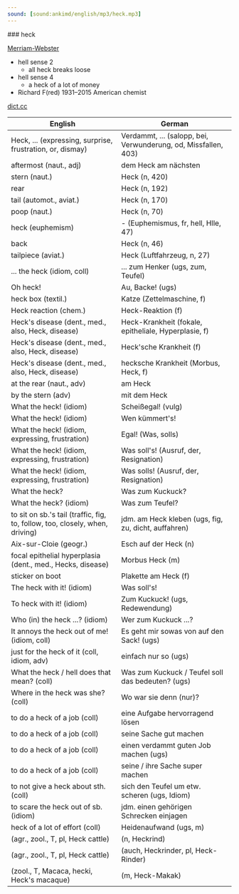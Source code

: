 ```yaml
---
sound: [sound:ankimd/english/mp3/heck.mp3]
---
```


\### heck

[Merriam-Webster](https://www.merriam-webster.com/dictionary/heck)

- hell sense 2
    - all heck breaks loose
- hell sense 4
    - a heck of a lot of money
- Richard F(red) 1931–2015 American chemist

[dict.cc](https://www.dict.cc/heck)

| English        | German       |
| -------------- | ------------ |
| Heck, ... (expressing, surprise, frustration, or, dismay) | Verdammt, ... (salopp, bei, Verwunderung, od, Missfallen, 403) |
| aftermost (naut., adj) | dem Heck am nächsten |
| stern (naut.) | Heck (n, 420) |
| rear | Heck (n, 192) |
| tail (automot., aviat.) | Heck (n, 170) |
| poop (naut.) | Heck (n, 70) |
| heck (euphemism) | - (Euphemismus, fr, hell, Hlle, 47) |
| back | Heck (n, 46) |
| tailpiece (aviat.) | Heck (Luftfahrzeug, n, 27) |
| ... the heck (idiom, coll) | ... zum Henker (ugs, zum, Teufel) |
| Oh heck! | Au, Backe! (ugs) |
| heck box (textil.) | Katze (Zettelmaschine, f) |
| Heck reaction (chem.) | Heck-Reaktion (f) |
| Heck's disease (dent., med., also, Heck, disease) | Heck-Krankheit (fokale, epitheliale, Hyperplasie, f) |
| Heck's disease (dent., med., also, Heck, disease) | Heck'sche Krankheit (f) |
| Heck's disease (dent., med., also, Heck, disease) | hecksche Krankheit (Morbus, Heck, f) |
| at the rear (naut., adv) | am Heck |
| by the stern (adv) | mit dem Heck |
| What the heck! (idiom) | Scheißegal! (vulg) |
| What the heck! (idiom) | Wen kümmert's! |
| What the heck! (idiom, expressing, frustration) | Egal! (Was, solls) |
| What the heck! (idiom, expressing, frustration) | Was soll's! (Ausruf, der, Resignation) |
| What the heck! (idiom, expressing, frustration) | Was solls! (Ausruf, der, Resignation) |
| What the heck? <WTH> | Was zum Kuckuck? |
| What the heck? <WTH> (idiom) | Was zum Teufel? |
| to sit on sb.'s tail (traffic, fig, to, follow, too, closely, when, driving) | jdm. am Heck kleben (ugs, fig, zu, dicht, auffahren) |
| Aix-sur-Cloie (geogr.) | Esch auf der Heck (n) |
| focal epithelial hyperplasia <FEH> (dent., med., Hecks, disease) | Morbus Heck (m) |
| sticker on boot | Plakette am Heck (f) |
| The heck with it! (idiom) | Was soll's! |
| To heck with it! (idiom) | Zum Kuckuck! (ugs, Redewendung) |
| Who (in) the heck ...? (idiom) | Wer zum Kuckuck ...? |
| It annoys the heck out of me! (idiom, coll) | Es geht mir sowas von auf den Sack! (ugs) |
| just for the heck of it (coll, idiom, adv) | einfach nur so (ugs) |
| What the heck / hell does that mean? <WTHDTM > (coll) | Was zum Kuckuck / Teufel soll das bedeuten? (ugs) |
| Where in the heck was she? (coll) | Wo war sie denn (nur)? |
| to do a heck of a job (coll) | eine Aufgabe hervorragend lösen |
| to do a heck of a job (coll) | seine Sache gut machen |
| to do a heck of a job (coll) | einen verdammt guten Job machen (ugs) |
| to do a heck of a job (coll) | seine / ihre Sache super machen |
| to not give a heck about sth. (coll) | sich den Teufel um etw. scheren (ugs, Idiom) |
| to scare the heck out of sb. (idiom) | jdm. einen gehörigen Schrecken einjagen |
| heck of a lot of effort (coll) | Heidenaufwand (ugs, m) |
|  (agr., zool., T, pl, Heck cattle) |  (n, Heckrind) |
|  (agr., zool., T, pl, Heck cattle) |  (auch, Heckrinder, pl, Heck-Rinder) |
|  (zool., T, Macaca, hecki, Heck's macaque) |  (m, Heck-Makak) |
